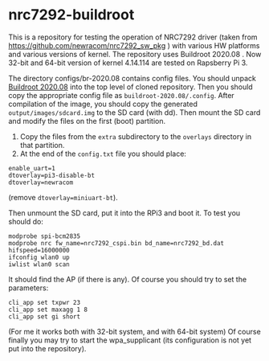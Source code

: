 # nrc7292-buildroot
This is a repository for testing the operation of NRC7292 driver (taken from https://github.com/newracom/nrc7292_sw_pkg ) with various HW platforms and various versions of kernel.
The repository uses Buildroot 2020.08 .
Now 32-bit and 64-bit version of kernel  4.14.114 are tested on Rapsberry Pi 3.

The directory configs/br-2020.08 contains config files. You should unpack [Buildroot 2020.08](https://buildroot.org/downloads/buildroot-2020.08.tar.bz2) into the top level of cloned repository.
Then you should copy the appropriate config file as `buildroot-2020.08/.config`.
After compilation of the image, you should copy the generated `output/images/sdcard.img` to the SD card (with dd).
Then mount the SD card and modify the files on the first (boot) partition.

1. Copy the files from the `extra` subdirectory to the `overlays` directory in that partition.
2. At the end of the `config.txt` file you should place:
```
enable_uart=1
dtoverlay=pi3-disable-bt
dtoverlay=newracom
```
(remove `dtoverlay=miniuart-bt`).

Then unmount the SD card, put it into the RPi3 and boot it.
To test you should do:
```
modprobe spi-bcm2835
modprobe nrc fw_name=nrc7292_cspi.bin bd_name=nrc7292_bd.dat hifspeed=16000000
ifconfig wlan0 up
iwlist wlan0 scan
```
It should find the AP (if there is any).
Of course you should try to set the parameters:
```
cli_app set txpwr 23
cli_app set maxagg 1 8
cli_app set gi short
```
(For me it works both with 32-bit system, and with 64-bit system)
Of course finally you may try to start the wpa_supplicant (its configuration is not yet put into the repository).

